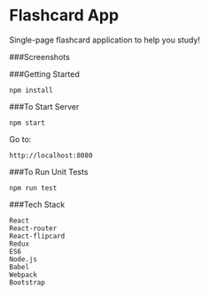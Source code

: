 # Flashcard App

Single-page flashcard application to help you study!

###Screenshots


###Getting Started

    npm install

###To Start Server

    npm start

Go to:

    http://localhost:8080

###To Run Unit Tests

    npm run test

###Tech Stack

    React
    React-router
    React-flipcard
    Redux
    ES6
    Node.js
    Babel
    Webpack
    Bootstrap